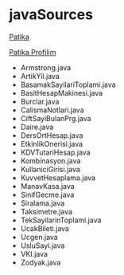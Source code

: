 # javaSources

[Patika](www.patika.dev)

[Patika Profilim](https://app.patika.dev/tugcekepen)

* Armstrong.java
* ArtikYil.java
* BasamakSayilariToplami.java
* BasitHesapMakinesi.java
* Burclar.java
* CalismaNotlari.java
* CiftSayiBulanPrg.java
* Daire.java
* DersOrtHesap.java
* EtkinlikOnerisi.java
* KDVTutariHesap.java
* Kombinasyon.java
* KullaniciGirisi.java
* KuvvetHesaplama.java
* ManavKasa.java
* SinifGecme.java
* Siralama.java
* Taksimetre.java
* TekSayilarinToplami.java
* UcakBileti.java
* Ucgen.java
* UsluSayi.java
* VKI.java
* Zodyak.java
